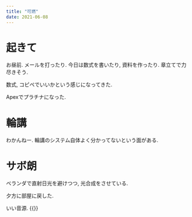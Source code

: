 ```yaml
---
title: "可燃"
date: 2021-06-08
---
```


# 起きて
お昼前. メールを打ったり. 今日は数式を書いたり, 資料を作ったり. 章立てで力尽きそう.

数式, コピペでいいかという感じになってきた.

Apexでプラチナになった.

# 輪講
わかんねー. 輪講のシステム自体よく分かってないという面がある.
# サボ朗
ベランダで直射日光を避けつつ, 光合成をさせている.

夕方に部屋に戻した.


いい音源.
{{<youtube s7lF8Of8uDY>}}